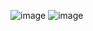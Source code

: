 ![image](https://github.com/heesoo-park/ForCodeKata/assets/80674868/9cc90d2a-bc6a-4ed6-9ddb-0e2a785b5a64)
![image](https://github.com/heesoo-park/ForCodeKata/assets/80674868/e12d4368-1508-4d3a-8dee-bbaf2b652899)
